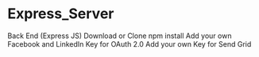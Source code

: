 # Express_Server
Back End (Express JS)
Download or Clone
npm install
Add your own Facebook and LinkedIn Key for OAuth 2.0
Add your own Key for Send Grid

